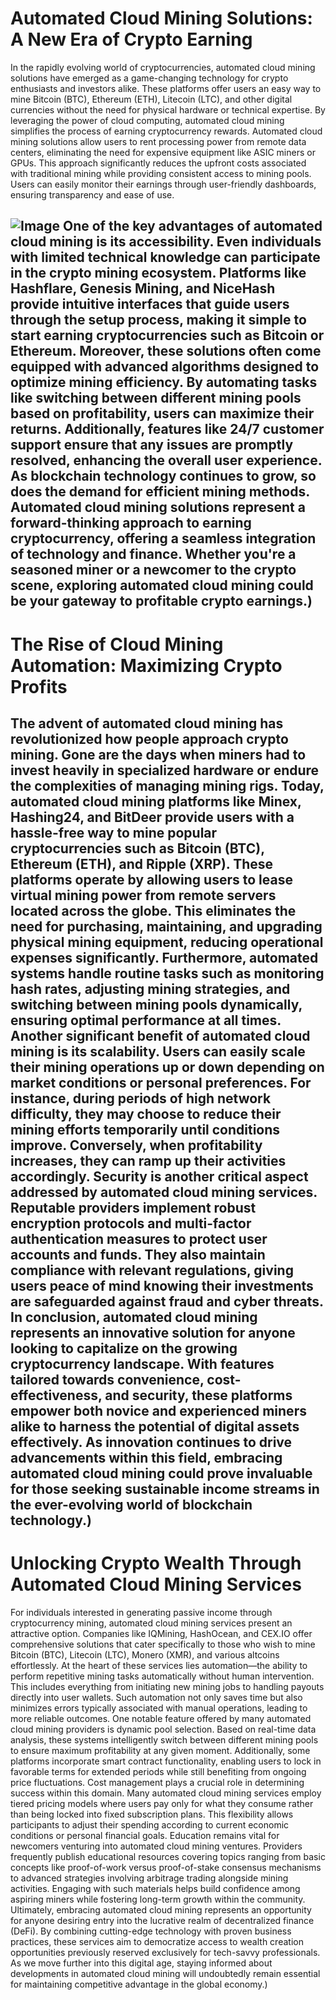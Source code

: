 # Automated Cloud Mining Solutions: A New Era of Crypto Earning
In the rapidly evolving world of cryptocurrencies, automated cloud mining solutions have emerged as a game-changing technology for crypto enthusiasts and investors alike. These platforms offer users an easy way to mine Bitcoin (BTC), Ethereum (ETH), Litecoin (LTC), and other digital currencies without the need for physical hardware or technical expertise. By leveraging the power of cloud computing, automated cloud mining simplifies the process of earning cryptocurrency rewards.
Automated cloud mining solutions allow users to rent processing power from remote data centers, eliminating the need for expensive equipment like ASIC miners or GPUs. This approach significantly reduces the upfront costs associated with traditional mining while providing consistent access to mining pools. Users can easily monitor their earnings through user-friendly dashboards, ensuring transparency and ease of use.

![Image](https://github.com/user-attachments/assets/d7419ec9-dc67-403f-bf28-8faea5f1f74f)
One of the key advantages of automated cloud mining is its accessibility. Even individuals with limited technical knowledge can participate in the crypto mining ecosystem. Platforms like Hashflare, Genesis Mining, and NiceHash provide intuitive interfaces that guide users through the setup process, making it simple to start earning cryptocurrencies such as Bitcoin or Ethereum.
Moreover, these solutions often come equipped with advanced algorithms designed to optimize mining efficiency. By automating tasks like switching between different mining pools based on profitability, users can maximize their returns. Additionally, features like 24/7 customer support ensure that any issues are promptly resolved, enhancing the overall user experience.
As blockchain technology continues to grow, so does the demand for efficient mining methods. Automated cloud mining solutions represent a forward-thinking approach to earning cryptocurrency, offering a seamless integration of technology and finance. Whether you're a seasoned miner or a newcomer to the crypto scene, exploring automated cloud mining could be your gateway to profitable crypto earnings.)
---
# The Rise of Cloud Mining Automation: Maximizing Crypto Profits
The advent of automated cloud mining has revolutionized how people approach crypto mining. Gone are the days when miners had to invest heavily in specialized hardware or endure the complexities of managing mining rigs. Today, automated cloud mining platforms like Minex, Hashing24, and BitDeer provide users with a hassle-free way to mine popular cryptocurrencies such as Bitcoin (BTC), Ethereum (ETH), and Ripple (XRP).
These platforms operate by allowing users to lease virtual mining power from remote servers located across the globe. This eliminates the need for purchasing, maintaining, and upgrading physical mining equipment, reducing operational expenses significantly. Furthermore, automated systems handle routine tasks such as monitoring hash rates, adjusting mining strategies, and switching between mining pools dynamically, ensuring optimal performance at all times.
Another significant benefit of automated cloud mining is its scalability. Users can easily scale their mining operations up or down depending on market conditions or personal preferences. For instance, during periods of high network difficulty, they may choose to reduce their mining efforts temporarily until conditions improve. Conversely, when profitability increases, they can ramp up their activities accordingly.
Security is another critical aspect addressed by automated cloud mining services. Reputable providers implement robust encryption protocols and multi-factor authentication measures to protect user accounts and funds. They also maintain compliance with relevant regulations, giving users peace of mind knowing their investments are safeguarded against fraud and cyber threats.
In conclusion, automated cloud mining represents an innovative solution for anyone looking to capitalize on the growing cryptocurrency landscape. With features tailored towards convenience, cost-effectiveness, and security, these platforms empower both novice and experienced miners alike to harness the potential of digital assets effectively. As innovation continues to drive advancements within this field, embracing automated cloud mining could prove invaluable for those seeking sustainable income streams in the ever-evolving world of blockchain technology.)
---
# Unlocking Crypto Wealth Through Automated Cloud Mining Services
For individuals interested in generating passive income through cryptocurrency mining, automated cloud mining services present an attractive option. Companies like IQMining, HashOcean, and CEX.IO offer comprehensive solutions that cater specifically to those who wish to mine Bitcoin (BTC), Litecoin (LTC), Monero (XMR), and various altcoins effortlessly.
At the heart of these services lies automation—the ability to perform repetitive mining tasks automatically without human intervention. This includes everything from initiating new mining jobs to handling payouts directly into user wallets. Such automation not only saves time but also minimizes errors typically associated with manual operations, leading to more reliable outcomes.
One notable feature offered by many automated cloud mining providers is dynamic pool selection. Based on real-time data analysis, these systems intelligently switch between different mining pools to ensure maximum profitability at any given moment. Additionally, some platforms incorporate smart contract functionality, enabling users to lock in favorable terms for extended periods while still benefiting from ongoing price fluctuations.
Cost management plays a crucial role in determining success within this domain. Many automated cloud mining services employ tiered pricing models where users pay only for what they consume rather than being locked into fixed subscription plans. This flexibility allows participants to adjust their spending according to current economic conditions or personal financial goals.
Education remains vital for newcomers venturing into automated cloud mining ventures. Providers frequently publish educational resources covering topics ranging from basic concepts like proof-of-work versus proof-of-stake consensus mechanisms to advanced strategies involving arbitrage trading alongside mining activities. Engaging with such materials helps build confidence among aspiring miners while fostering long-term growth within the community.
Ultimately, embracing automated cloud mining represents an opportunity for anyone desiring entry into the lucrative realm of decentralized finance (DeFi). By combining cutting-edge technology with proven business practices, these services aim to democratize access to wealth creation opportunities previously reserved exclusively for tech-savvy professionals. As we move further into this digital age, staying informed about developments in automated cloud mining will undoubtedly remain essential for maintaining competitive advantage in the global economy.)

